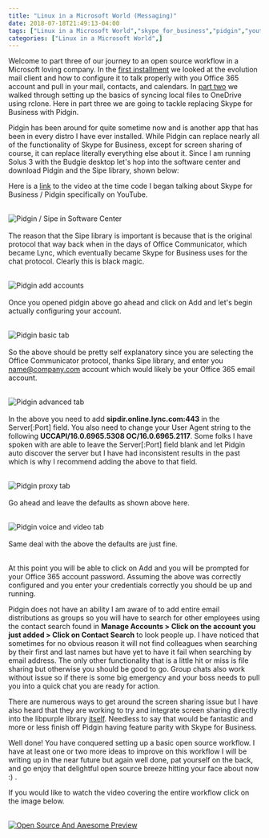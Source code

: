 ```yaml
---
title: "Linux in a Microsoft World (Messaging)"
date: 2018-07-18T21:49:13-04:00
tags: ["Linux in a Microsoft World","skype_for_business","pidgin","youtube",]
categories: ["Linux in a Microsoft World",]
---
```


Welcome to part three of our journey to an open source workflow in a Microsoft loving company. In the [first installment](/post/linux-in-a-microsoft-world_email) we looked at the evolution mail client and how to configure it to talk properly with you Office 365 account and pull in your mail, contacts, and calendars. In [part two](/post/linux-in-a-microsoft-world_onedrive) we walked through setting up the basics of syncing local files to OneDrive using rclone. Here in part three we are going to tackle replacing Skype for Business with Pidgin.

Pidgin has been around for quite sometime now and is another app that has been in every distro I have ever installed. While Pidgin can replace nearly all of the functionality of Skype for Business, except for screen sharing of course, it can replace literally everything else about it. Since I am running Solus 3 with the Budgie desktop let's hop into the software center and download Pidgin and the Sipe library, shown below:

Here is a [link](https://youtu.be/kEo821R7Sis?t=8m48s) to the video at the time code I began talking about Skype for Business / Pidgin specifically on YouTube.<br /> <br />

![Pidgin / Sipe in Software Center](/screenshots/linux-in-a-microsoft-world_messaging/software-center-pidgin-sipe.png)
<br /> <br />
The reason that the Sipe library is important is because that is the original protocol that way back when in the days of Office Communicator, which became Lync, which eventually became Skype for Business uses for the chat protocol. Clearly this is black magic.<br /> <br />

![Pidgin add accounts](/screenshots/linux-in-a-microsoft-world_messaging/pidgin-accounts-screen.png)
<br /> <br />
Once you opened pidgin above go ahead and click on Add and let's begin actually configuring your account.<br /> <br />

![Pidgin basic tab](/screenshots/linux-in-a-microsoft-world_messaging/pidgin-basic-tab-screen.png)
<br /> <br />
So the above should be pretty self explanatory since you are selecting the Office Communicator protocol, thanks Sipe library, and enter you name@company.com account which would likely be your Office 365 email account.<br /> <br />

![Pidgin advanced tab](/screenshots/linux-in-a-microsoft-world_messaging/pidgin-advanced-tab-screen.png)
<br /> <br />
In the above you need to add **sipdir.online.lync.com:443** in the Server[:Port] field. You also need to change your User Agent string to the following **UCCAPI/16.0.6965.5308 OC/16.0.6965.2117**. Some folks I have spoken with are able to leave the Server[:Port] field blank and let Pidgin auto discover the server but I have had inconsistent results in the past which is why I recommend adding the above to that field.<br /> <br />

![Pidgin proxy tab](/screenshots/linux-in-a-microsoft-world_messaging/pidgin-proxy-tab-screen.png)
<br /> <br />
Go ahead and leave the defaults as shown above here.<br /> <br />

![Pidgin voice and video tab](/screenshots/linux-in-a-microsoft-world_messaging/pidgin-voice-and-video-tab-screen.png)
<br /> <br />
Same deal with the above the defaults are just fine.<br /> <br />

At this point you will be able to click on Add and you will be prompted for your Office 365 account password. Assuming the above was correctly configured and you enter your credentials correctly you should be up and running.

Pidgin does not have an ability I am aware of to add entire email distributions as groups so you will have to search for other employees using the contact search found in **Manage Accounts > Click on the account you just added > Click on Contact Search** to look people up. I have noticed that sometimes for no obvious reason it will not find colleagues when searching by their first and last names but have yet to have it fail when searching by email address. The only other functionality that is a little hit or miss is file sharing but otherwise you should be good to go. Group chats also work without issue so if there is some big emergency and your boss needs to pull you into a quick chat you are ready for action.

There are numerous ways to get around the screen sharing issue but I have also heard that they are working to try and integrate screen sharing directly into the libpurple library [itself](https://developer.pidgin.im/wiki/SoCIdeas). Needless to say that would be fantastic and more or less finish off Pidgin having feature parity with Skype for Business.

Well done! You have conquered setting up a basic open source workflow. I have at least one or two more ideas to improve on this workflow I will be writing up in the near future but again well done, pat yourself on the back, and go enjoy that delightful open source breeze hitting your face about now :) .

If you would like to watch the video covering the entire workflow click on the image below.<br /><br />

[![Open Source And Awesome Preview](/screenshots/linux-in-a-microsoft-world_email/osaa-preview.png)](https://youtu.be/kEo821R7Sis)

